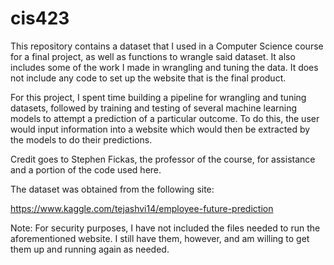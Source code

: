 # cis423

This repository contains a dataset that I used in a Computer Science course for a final project, as well as functions to wrangle said dataset. It also includes some of the work I made in wrangling and tuning the data. It does not include any code to set up the website that is the final product.

For this project, I spent time building a pipeline for wrangling and tuning datasets, followed by training and testing of several machine learning models to attempt a prediction of a particular outcome. To do this, the user would input information into a website which would then be extracted by the models to do their predictions.

Credit goes to Stephen Fickas, the professor of the course, for assistance and a portion of the code used here.

The dataset was obtained from the following site:

https://www.kaggle.com/tejashvi14/employee-future-prediction

Note: For security purposes, I have not included the files needed to run the aforementioned website. I still have them, however, and am willing to get them up and running again as needed.
